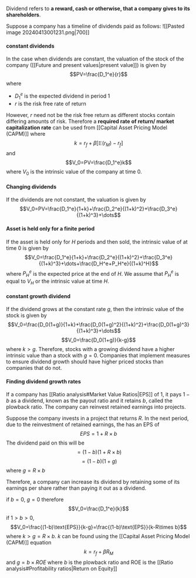 Dividend refers to **a reward, cash or otherwise, that a company gives to its shareholders**. 

Suppose a company has a timeline of dividends paid as follows:
![[Pasted image 20240413001231.png|700]]

#### constant dividends
In the case when dividends are constant, the valuation of the stock of the company ([[Future and present values|present value]]) is given by $$PV=\frac{D_1^e}{r}$$where
- $D_1^e$ is the expected dividend in period 1
- $r$ is the risk free rate of return

However, $r$ need not be the risk free return as different stocks contain differing amounts of risk. Therefore a **required rate of return/ market capitalization rate** can be used from [[Capital Asset Pricing Model (CAPM)]] where $$k=r_f+\beta[\mathbb E(r_M)-r_f]$$and $$V_0=PV=\frac{D_1^e}k$$where $V_0$ is the intrinsic value of the company at time 0. 

#### Changing dividends
If the dividends are not constant, the valuation is given by $$V_0=PV=\frac{D_1^e}{1+k}+\frac{D_2^e}{(1+k)^2}+\frac{D_3^e}{(1+k)^3}+\dots$$
#### Asset is held only for a finite period
If the asset is held only for $H$ periods and then sold, the intrinsic value of at time 0 is given by $$V_0=\frac{D_1^e}{1+k}+\frac{D_2^e}{(1+k)^2}+\frac{D_3^e}{(1+k)^3}+\dots+\frac{D_H^e+P_H^e}{(1+k)^H}$$where $P_H^e$ is the expected price at the end of $H$. We assume that $P_H^e$ is equal to $V_H$ or the intrinsic value at time $H$. 

#### constant growth dividend
If the dividend grows at the constant rate $g$, then the intrinsic value of the stock is given by $$V_0=\frac{D_0(1+g)}{1+k}+\frac{D_0(1+g)^2}{(1+k)^2}+\frac{D_0(1+g)^3}{(1+k)^3}+\dots$$$$V_0=\frac{D_0(1+g)}{k-g}$$where $k>g$. Therefore, stocks with a growing dividend have a higher intrinsic value than a stock with $g=0$. Companies that implement measures to ensure dividend growth should have higher priced stocks than companies that do not. 

#### Finding dividend growth rates
If a company has [[Ratio analysis#Market Value Ratios|EPS]] of 1, it pays $1-b$ as a dividend, known as the payout ratio and it retains $b$, called the plowback ratio. The company can reinvest retained earnings into projects. 

Suppose the company invests in a project that returns $R$. In the next period, due to the reinvestment of retained earnings, the has an EPS of $$EPS = 1+R\times b$$The dividend paid on this will be $$=(1-b)(1+R\times b)$$$$=(1-b)(1+g)$$where $g=R\times b$

Therefore, a company can increase its dividend by retaining some of its earnings per share rather than paying it out as a dividend. 

if $b=0$, $g=0$ therefore $$V_0=\frac{D_1^e}{k}$$if $1>b>0$, $$V_0=\frac{(1-b)\text{EPS}}{k-g}=\frac{(1-b)\text{EPS}}{k-R\times b}$$where $k>g=R\times b$. $k$ can be found using the [[Capital Asset Pricing Model (CAPM)]] equation$$k=r_f+\beta R_M$$ and $g = b\times ROE$ where $b$ is the plowback ratio and ROE is the [[Ratio analysis#Profitability ratios|Return on Equity]]


